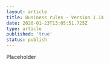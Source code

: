```yaml
---
layout: article
title: Business rules - Version 1.14
date: 2020-01-23T13:05:51.725Z
type: article
published: 'true'
status: publish
---
```

Placeholder
